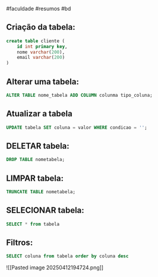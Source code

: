 #faculdade #resumos #bd
## Criação da tabela:

```sql
create table cliente (
	id int primary key,
	nome varchar(200),
	email varchar(200)
)
```


## Alterar uma tabela:

```sql
ALTER TABLE nome_tabela ADD COLUMN colunma tipo_coluna;
```


## Atualizar a tabela

```sql
UPDATE tabela SET coluna = valor WHERE condicao = '';
```


## DELETAR tabela:


```sql
DROP TABLE nometabela;
```

## LIMPAR tabela:

```sql
TRUNCATE TABLE nometabela;
```



## SELECIONAR tabela:

```sql
SELECT * from tabela
```


## Filtros:

```sql
SELECT coluna from tabela order by coluna desc
```

![[Pasted image 20250412194724.png]]